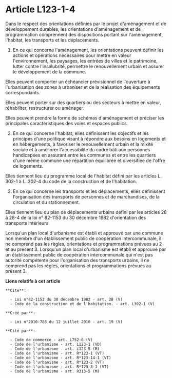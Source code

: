 # Article L123-1-4

Dans le respect des orientations définies par le projet d'aménagement et de développement durables, les orientations
d'aménagement et de programmation comprennent des dispositions portant sur l'aménagement, l'habitat, les transports et les
déplacements. 

1. En ce qui concerne l'aménagement, les orientations peuvent définir les actions et opérations nécessaires pour mettre en
valeur l'environnement, les paysages, les entrées de villes et le patrimoine, lutter contre l'insalubrité, permettre le
renouvellement urbain et assurer le développement de la commune. 

Elles peuvent comporter un échéancier prévisionnel de l'ouverture à l'urbanisation des zones à urbaniser et de la réalisation
des équipements correspondants. 

Elles peuvent porter sur des quartiers ou des secteurs à mettre en valeur, réhabiliter, restructurer ou aménager. 

Elles peuvent prendre la forme de schémas d'aménagement et préciser les principales caractéristiques des voies et espaces
publics. 

2. En ce qui concerne l'habitat, elles définissent les objectifs et les principes d'une politique visant à répondre aux
besoins en logements et en hébergements, à favoriser le renouvellement urbain et la mixité sociale et à améliorer
l'accessibilité du cadre bâti aux personnes handicapées en assurant entre les communes et entre les quartiers d'une même
commune une répartition équilibrée et diversifiée de l'offre de logements. 

Elles tiennent lieu du programme local de l'habitat défini par les articles L. 302-1 à L. 302-4 du code de la construction et
de l'habitation. 

3. En ce qui concerne les transports et les déplacements, elles définissent l'organisation des transports de personnes et de
marchandises, de la circulation et du stationnement. 

Elles tiennent lieu du plan de déplacements urbains défini par les articles 28 à 28-4 de la loi n° 82-1153 du 30 décembre
1982 d'orientation des transports intérieurs. 

Lorsqu'un plan local d'urbanisme est établi et approuvé par une commune non membre d'un établissement public de coopération
intercommunale, il ne comprend pas les règles, orientations et programmations prévues au 2 et au présent 3. Lorsqu'un plan
local d'urbanisme est établi et approuvé par un établissement public de coopération intercommunale qui n'est pas autorité
compétente pour l'organisation des transports urbains, il ne comprend pas les règles, orientations et programmations prévues
au présent 3.

**Liens relatifs à cet article**

	**Cite**:

	  - Loi n°82-1153 du 30 décembre 1982 - art. 28 (V)
	  - Code de la construction et de l'habitation. - art. L302-1 (V)

	**Créé par**:

	  - Loi n°2010-788 du 12 juillet 2010 - art. 19 (V)

	**Cité par**:

	  - Code de commerce - art. L752-6 (V)
	  - Code de l'urbanisme - art. L123-1 (VD)
	  - Code de l'urbanisme - art. L123-5 (M)
	  - Code de l'urbanisme - art. R*123-1 (VT)
	  - Code de l'urbanisme - art. R*123-14-1 (VT)
	  - Code de l'urbanisme - art. R*123-2 (VT)
	  - Code de l'urbanisme - art. R*123-3-1 (VT)
	  - Code de l'urbanisme - art. R313-5 (M)
